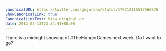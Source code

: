 ```yaml
---
canonicalURL: https://twitter.com/jmjordan/status/179712115517566976
ShowCanonicalLink: true
CanonicalLinkText: View original on
date: 2012-03-13T23:34:41+00:00
---
```

There is a midnight showing of #TheHungerGames next week. Do I want to go?